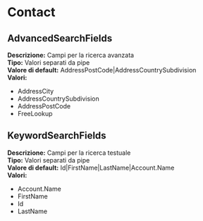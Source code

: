 # Contact
AdvancedSearchFields 
----
**Descrizione:** Campi per la ricerca avanzata <br> 
**Tipo:** Valori separati da pipe <br> 
**Valore di default:** AddressPostCode&#124;AddressCountrySubdivision <br> 
**Valori:**
* AddressCity
* AddressCountrySubdivision
* AddressPostCode
* FreeLookup

KeywordSearchFields 
----
**Descrizione:** Campi per la ricerca testuale <br> 
**Tipo:** Valori separati da pipe <br> 
**Valore di default:** Id&#124;FirstName&#124;LastName&#124;Account.Name <br> 
**Valori:**
* Account.Name
* FirstName
* Id
* LastName

